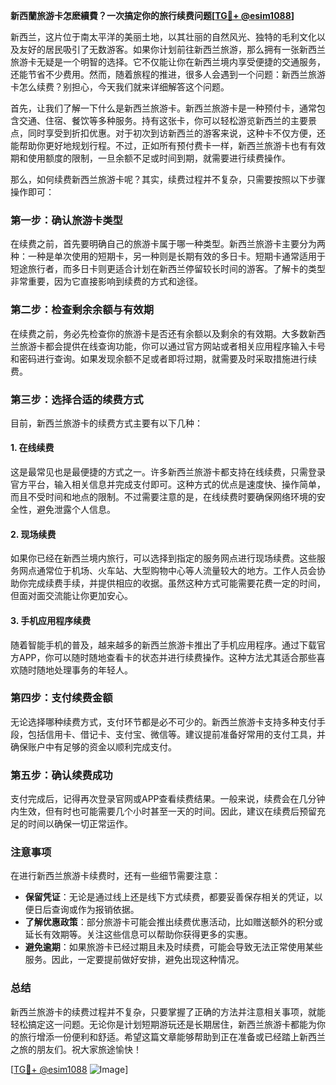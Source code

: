 **新西蘭旅游卡怎麽續費？一次搞定你的旅行续费问题[[TG💪+ @esim1088](https://t.me/s/esim1088)]**

新西兰，这片位于南太平洋的美丽土地，以其壮丽的自然风光、独特的毛利文化以及友好的居民吸引了无数游客。如果你计划前往新西兰旅游，那么拥有一张新西兰旅游卡无疑是一个明智的选择。它不仅能让你在新西兰境内享受便捷的交通服务，还能节省不少费用。然而，随着旅程的推进，很多人会遇到一个问题：新西兰旅游卡怎么续费？别担心，今天我们就来详细解答这个问题。

首先，让我们了解一下什么是新西兰旅游卡。新西兰旅游卡是一种预付卡，通常包含交通、住宿、餐饮等多种服务。持有这张卡，你可以轻松游览新西兰的主要景点，同时享受到折扣优惠。对于初次到访新西兰的游客来说，这种卡不仅方便，还能帮助你更好地规划行程。不过，正如所有预付费卡一样，新西兰旅游卡也有有效期和使用额度的限制，一旦余额不足或时间到期，就需要进行续费操作。

那么，如何续费新西兰旅游卡呢？其实，续费过程并不复杂，只需要按照以下步骤操作即可：

### 第一步：确认旅游卡类型

在续费之前，首先要明确自己的旅游卡属于哪一种类型。新西兰旅游卡主要分为两种：一种是单次使用的短期卡，另一种则是长期有效的多日卡。短期卡通常适用于短途旅行者，而多日卡则更适合计划在新西兰停留较长时间的游客。了解卡的类型非常重要，因为它直接影响到续费的方式和途径。

### 第二步：检查剩余余额与有效期

在续费之前，务必先检查你的旅游卡是否还有余额以及剩余的有效期。大多数新西兰旅游卡都会提供在线查询功能，你可以通过官方网站或者相关应用程序输入卡号和密码进行查询。如果发现余额不足或者即将过期，就需要及时采取措施进行续费。

### 第三步：选择合适的续费方式

目前，新西兰旅游卡的续费方式主要有以下几种：

#### 1. 在线续费

这是最常见也是最便捷的方式之一。许多新西兰旅游卡都支持在线续费，只需登录官方平台，输入相关信息并完成支付即可。这种方式的优点是速度快、操作简单，而且不受时间和地点的限制。不过需要注意的是，在线续费时要确保网络环境的安全性，避免泄露个人信息。

#### 2. 现场续费

如果你已经在新西兰境内旅行，可以选择到指定的服务网点进行现场续费。这些服务网点通常位于机场、火车站、大型购物中心等人流量较大的地方。工作人员会协助你完成续费手续，并提供相应的收据。虽然这种方式可能需要花费一定的时间，但面对面交流能让你更加安心。

#### 3. 手机应用程序续费

随着智能手机的普及，越来越多的新西兰旅游卡推出了手机应用程序。通过下载官方APP，你可以随时随地查看卡的状态并进行续费操作。这种方法尤其适合那些喜欢随时随地处理事务的年轻人。

### 第四步：支付续费金额

无论选择哪种续费方式，支付环节都是必不可少的。新西兰旅游卡支持多种支付手段，包括信用卡、借记卡、支付宝、微信等。建议提前准备好常用的支付工具，并确保账户中有足够的资金以顺利完成支付。

### 第五步：确认续费成功

支付完成后，记得再次登录官网或APP查看续费结果。一般来说，续费会在几分钟内生效，但有时也可能需要几个小时甚至一天的时间。因此，建议在续费后预留充足的时间以确保一切正常运作。

### 注意事项

在进行新西兰旅游卡续费时，还有一些细节需要注意：

- **保留凭证**：无论是通过线上还是线下方式续费，都要妥善保存相关的凭证，以便日后查询或作为报销依据。
- **了解优惠政策**：部分旅游卡可能会推出续费优惠活动，比如赠送额外的积分或延长有效期等。关注这些信息可以帮助你获得更多的实惠。
- **避免逾期**：如果旅游卡已经过期且未及时续费，可能会导致无法正常使用某些服务。因此，一定要提前做好安排，避免出现这种情况。

### 总结

新西兰旅游卡的续费过程并不复杂，只要掌握了正确的方法并注意相关事项，就能轻松搞定这一问题。无论你是计划短期游玩还是长期居住，新西兰旅游卡都能为你的旅行增添一份便利和舒适。希望这篇文章能够帮助到正在准备或已经踏上新西兰之旅的朋友们。祝大家旅途愉快！

[[TG💪+ @esim1088](https://t.me/s/esim1088) ![Image](https://i.postimg.cc/4NQfJmqS/Snipaste-2025-05-13-00-14-12.png)]